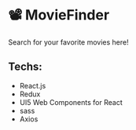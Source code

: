 # 📽️ MovieFinder

Search for your favorite movies here!

## Techs:
- React.js
- Redux
- UI5 Web Components for React
- sass
- Axios
